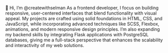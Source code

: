  👋 Hi, I’m @createwithselman
As a frontend developer, I focus on building responsive, user-centered interfaces that blend functionality with visual appeal. My projects are crafted using solid foundations in HTML, CSS, and JavaScript, while incorporating advanced techniques like SCSS, Flexbox, animations, and modern responsive design principles.
I’m also expanding my backend skills by integrating Flask applications with PostgreSQL databases, giving me a full-stack perspective that enhances the scalability and interactivity of my web solutions.

